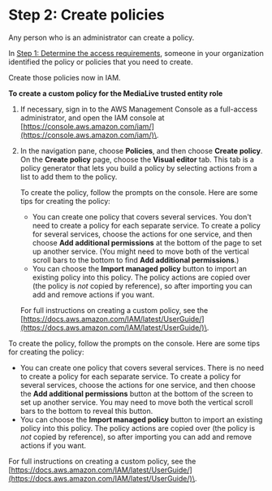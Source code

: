# Step 2: Create policies<a name="complex-scenario-create-trusted-entity-role-step2"></a>

Any person who is an administrator can create a policy\. 

In [Step 1: Determine the access requirements](complex-scenario-create-trusted-entity-role-step1.md), someone in your organization identified the policy or policies that you need to create\. 

Create those policies now in IAM\.

**To create a custom policy for the MediaLive trusted entity role**

1. If necessary, sign in to the AWS Management Console as a full\-access administrator, and open the IAM console at [https://console.aws.amazon.com/iam/](https://console.aws.amazon.com/iam/)\.

1. In the navigation pane, choose **Policies**, and then choose **Create policy**\. On the **Create policy** page, choose the **Visual editor** tab\. This tab is a policy generator that lets you build a policy by selecting actions from a list to add them to the policy\. 

   To create the policy, follow the prompts on the console\. Here are some tips for creating the policy:
   + You can create one policy that covers several services\. You don't need to create a policy for each separate service\. To create a policy for several services, choose the actions for one service, and then choose **Add additional permissions** at the bottom of the page to set up another service\. \(You might need to move both of the vertical scroll bars to the bottom to find **Add additional permissions**\.\) 
   + You can choose the **Import managed policy** button to import an existing policy into this policy\. The policy actions are copied over \(the policy is *not* copied by reference\), so after importing you can add and remove actions if you want\.

   For full instructions on creating a custom policy, see the [https://docs.aws.amazon.com/IAM/latest/UserGuide/](https://docs.aws.amazon.com/IAM/latest/UserGuide/)\.

To create the policy, follow the prompts on the console\. Here are some tips for creating the policy:
+ You can create one policy that covers several services\. There is no need to create a policy for each separate service\. To create a policy for several services, choose the actions for one service, and then choose the **Add additional permissions** button at the bottom of the screen to set up another service\. You may need to move both the vertical scroll bars to the bottom to reveal this button\. 
+ You can choose the **Import managed policy** button to import an existing policy into this policy\. The policy actions are copied over \(the policy is *not* copied by reference\), so after importing you can add and remove actions if you want\.

For full instructions on creating a custom policy, see the [https://docs.aws.amazon.com/IAM/latest/UserGuide/](https://docs.aws.amazon.com/IAM/latest/UserGuide/)\.
